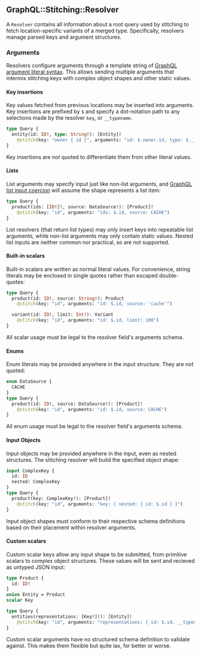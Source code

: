 ## GraphQL::Stitching::Resolver

A `Resolver` contains all information about a root query used by stitching to fetch location-specific variants of a merged type. Specifically, resolvers manage parsed keys and argument structures.

### Arguments

Resolvers configure arguments through a template string of [GraphQL argument literal syntax](https://spec.graphql.org/October2021/#sec-Language.Arguments). This allows sending multiple arguments that intermix stitching keys with complex object shapes and other static values.

#### Key insertions

Key values fetched from previous locations may be inserted into arguments. Key insertions are prefixed by `$` and specify a dot-notation path to any selections made by the resolver `key`, or `__typename`.

```graphql
type Query {
  entity(id: ID!, type: String!): [Entity]!
    @stitch(key: "owner { id }", arguments: "id: $.owner.id, type: $.__typename")
}
```

Key insertions are _not_ quoted to differentiate them from other literal values.

#### Lists

List arguments may specify input just like non-list arguments, and [GraphQL list input coercion](https://spec.graphql.org/October2021/#sec-List.Input-Coercion) will assume the shape represents a list item:

```graphql
type Query {
  product(ids: [ID!]!, source: DataSource!): [Product]!
    @stitch(key: "id", arguments: "ids: $.id, source: CACHE")
}
```

List resolvers (that return list types) may _only_ insert keys into repeatable list arguments, while non-list arguments may only contain static values. Nested list inputs are neither common nor practical, so are not supported.

#### Built-in scalars

Built-in scalars are written as normal literal values. For convenience, string literals may be enclosed in single quotes rather than escaped double-quotes:

```graphql
type Query {
  product(id: ID!, source: String!): Product
    @stitch(key: "id", arguments: "id: $.id, source: 'cache'")

  variant(id: ID!, limit: Int!): Variant
    @stitch(key: "id", arguments: "id: $.id, limit: 100")
}
```

All scalar usage must be legal to the resolver field's arguments schema.

#### Enums

Enum literals may be provided anywhere in the input structure. They are _not_ quoted:

```graphql
enum DataSource {
  CACHE
}
type Query {
  product(id: ID!, source: DataSource!): [Product]!
    @stitch(key: "id", arguments: "id: $.id, source: CACHE")
}
```

All enum usage must be legal to the resolver field's arguments schema.

#### Input Objects

Input objects may be provided anywhere in the input, even as nested structures. The stitching resolver will build the specified object shape:

```graphql
input ComplexKey {
  id: ID
  nested: ComplexKey
}
type Query {
  product(key: ComplexKey!): [Product]!
    @stitch(key: "id", arguments: "key: { nested: { id: $.id } }")
}
```

Input object shapes must conform to their respective schema definitions based on their placement within resolver arguments.

#### Custom scalars

Custom scalar keys allow any input shape to be submitted, from primitive scalars to complex object structures. These values will be sent and recieved as untyped JSON input:

```graphql
type Product {
  id: ID!
}
union Entity = Product
scalar Key

type Query {
  entities(representations: [Key!]!): [Entity]!
    @stitch(key: "id", arguments: "representations: { id: $.id, __typename: $.__typename }")
}
```

Custom scalar arguments have no structured schema definition to validate against. This makes them flexible but quite lax, for better or worse.
